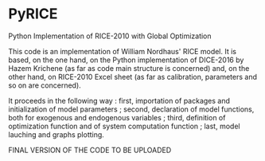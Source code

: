 # PyRICE
Python Implementation of RICE-2010 with Global Optimization

This code is an implementation of William Nordhaus' RICE model. It is based, on the one hand, on the Python implementation of DICE-2016 by Hazem Krichene (as far as code main structure is concerned) and, on the other hand, on RICE-2010 Excel sheet (as far as calibration, parameters and so on are concerned).

It proceeds in the following way : first, importation of packages and initialization of model parameters ; second, declaration of model functions, both for exogenous and endogenous variables ; third, definition of optimization function and of system computation function ; last, model lauching and graphs plotting.

FINAL VERSION OF THE CODE TO BE UPLOADED
